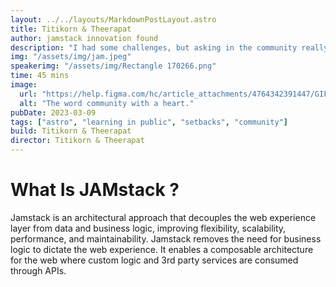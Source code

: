 ```yaml
---
layout: ../../layouts/MarkdownPostLayout.astro
title: Titikorn & Theerapat
author: jamstack innovation found
description: "I had some challenges, but asking in the community really helped!"
img: "/assets/img/jam.jpeg"
speakerimg: "/assets/img/Rectangle 170266.png"
time: 45 mins
image:
  url: "https://help.figma.com/hc/article_attachments/4764342391447/GIF_1_MOVE_2x.gif"
  alt: "The word community with a heart."
pubDate: 2023-03-09
tags: ["astro", "learning in public", "setbacks", "community"]
build: Titikorn & Theerapat
director: Titikorn & Theerapat
---
```


# What Is JAMstack ?

Jamstack is an architectural approach that decouples the web experience layer from data and business logic, improving flexibility, scalability, performance, and maintainability.
Jamstack removes the need for business logic to dictate the web experience.
It enables a composable architecture for the web where custom logic and 3rd party services are consumed through APIs.
